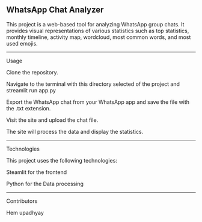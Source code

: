 ## WhatsApp Chat Analyzer
This project is a web-based tool for analyzing WhatsApp group chats. It provides visual representations of various statistics such as top statistics, monthly timeline, activity map, wordcloud, most common words, and most used emojis.

---

Usage

Clone the repository.

Navigate to the terminal with this directory selected of the project and streamlit run app.py

Export the WhatsApp chat from your WhatsApp app and save the file with the .txt extension.

Visit the site and upload the chat file.

The site will process the data and display the statistics.

---

Technologies

This project uses the following technologies:

Steamlit for the frontend

Python for the Data processing

---

Contributors

Hem upadhyay

